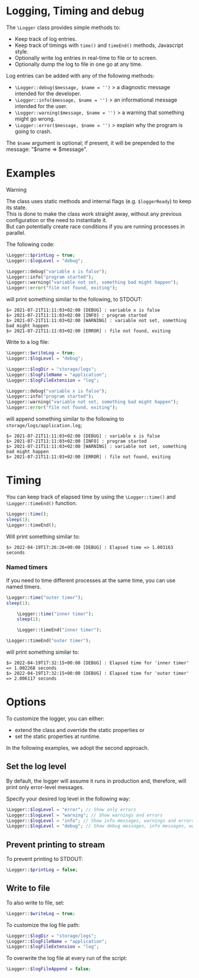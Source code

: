 # Logging, Timing and debug

The `\Logger` class provides simple methods to:

* Keep track of log entries.
* Keep track of timings with `time()` and `timeEnd()` methods, Javascript style.
* Optionally write log entries in real-time to file or to screen.
* Optionally dump the log to file in one go at any time.

Log entries can be added with any of the following methods:

* `\Logger::debug($message, $name = '')` > a diagnostic message intended for the developer.
* `\Logger::info($message, $name = '')`  > an informational message intended for the user.
* `\Logger::warning($message, $name = '')` > a warning that something might go wrong.
* `\Logger::error($message, $name = '')` > explain why the program is going to crash.

The `$name` argument is optional; if present, it will be prepended to the message: "$name => $message".  

# Examples

> [!WARNING]
> The class uses static methods and internal flags (e.g. `$loggerReady`) to keep its state.  
> This is done to make the class work straight away, without any previous configuration or the need to instantiate it.  
> But can potentially create race conditions if you are running processes in parallel.  

The following code:

```php
\Logger::$printLog = true;
\Logger::$logLevel = "debug";

\Logger::debug("variable x is false");
\Logger::info("program started");
\Logger::warning("variable not set, something bad might happen");
\Logger::error("file not found, exiting");
```

will print something similar to the following, to STDOUT:

```
$> 2021-07-21T11:11:03+02:00 [DEBUG] : variable x is false
$> 2021-07-21T11:11:03+02:00 [INFO] : program started
$> 2021-07-21T11:11:03+02:00 [WARNING] : variable not set, something bad might happen
$> 2021-07-21T11:11:03+02:00 [ERROR] : file not found, exiting
```

Write to a log file:  
```php
\Logger::$writeLog = true;
\Logger::$logLevel = "debug";

\Logger::$logDir = "storage/logs";
\Logger::$logFileName = "application";
\Logger::$logFileExtension = "log";

\Logger::debug("variable x is false");
\Logger::info("program started");
\Logger::warning("variable not set, something bad might happen");
\Logger::error("file not found, exiting");
```

will append something similar to the following to `storage/logs/application.log`;

```
$> 2021-07-21T11:11:03+02:00 [DEBUG] : variable x is false
$> 2021-07-21T11:11:03+02:00 [INFO] : program started
$> 2021-07-21T11:11:03+02:00 [WARNING] : variable not set, something bad might happen
$> 2021-07-21T11:11:03+02:00 [ERROR] : file not found, exiting
```

# Timing

You can keep track of elapsed time by using the `\Logger::time()` and `\Logger::timeEnd()` function.

```php
\Logger::time();
sleep(1);
\Logger::timeEnd();
```

Will print something similar to:

```
$> 2022-04-19T17:26:26+00:00 [DEBUG] : Elapsed time => 1.003163 seconds
```

### Named timers

If you need to time different processes at the same time, you can use named timers.

```php
\Logger::time("outer timer");
sleep(1);

	\Logger::time("inner timer");
	sleep(1);

	\Logger::timeEnd("inner timer");

\Logger::timeEnd("outer timer");
```

will print something similar to:

```
$> 2022-04-19T17:32:15+00:00 [DEBUG] : Elapsed time for 'inner timer' => 1.002268 seconds
$> 2022-04-19T17:32:15+00:00 [DEBUG] : Elapsed time for 'outer timer' => 2.006117 seconds
```

# Options

To customize the logger, you can either:

- extend the class and override the static properties or
- set the static properties at runtime.

In the following examples, we adopt the second approach.

## Set the log level

By default, the logger will assume it runs in production and, therefore, will print only error-level messages.

Specify your desired log level in the following way:

```php
\Logger::$logLevel = "error"; // Show only errors
\Logger::$logLevel = "warning"; // Show warnings and errors
\Logger::$logLevel = "info"; // Show info messages, warnings and errors
\Logger::$logLevel = "debug"; // Show debug messages, info messages, warnings and errors
```

## Prevent printing to stream
To prevent printing to STDOUT:

```php
\Logger::$printLog = false;
```

## Write to file

To also write to file, set:

```php
\Logger::$writeLog = true;
```

To customize the log file path:

```php
\Logger::$logDir = "storage/logs";
\Logger::$logFileName = "application";
\Logger::$logFileExtension = "log";
```

To overwrite the log file at every run of the script:

```php
\Logger::$logFileAppend = false;
```
